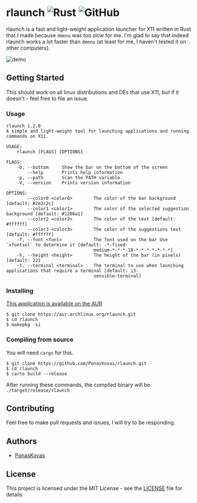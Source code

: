 
# rlaunch ![Rust](https://github.com/PonasKovas/rlaunch/workflows/Rust/badge.svg?branch=actions) ![GitHub](https://img.shields.io/github/license/PonasKovas/rlaunch)

rlaunch is a fast and light-weight application launcher for X11 written in Rust that I made because `dmenu` was too slow for me. I'm glad to say that indeed rlaunch works a lot faster than `dmenu` (at least for me, I haven't tested it on other computers).

![demo](https://i.imgur.com/z4H2Duh.gif)

## Getting Started

This should work on all linux distributions and DEs that use X11, but if it doesn't - feel free to file an issue.

### Usage

```
rlaunch 1.2.0
A simple and light-weight tool for launching applications and running commands on X11.

USAGE:
    rlaunch [FLAGS] [OPTIONS]

FLAGS:
    -b, --bottom     Show the bar on the bottom of the screen
        --help       Prints help information
    -p, --path       Scan the PATH variable
    -V, --version    Prints version information

OPTIONS:
        --color0 <color0>        The color of the bar background [default: #2e2c2c]
        --color1 <color1>        The color of the selected suggestion background [default: #1286a1]
        --color2 <color2>        The color of the text [default: #ffffff]
        --color3 <color3>        The color of the suggestions text [default: #ffffff]
    -f, --font <font>            The font used on the bar Use `xfontsel` to determine it [default: -*-fixed-
                                 medium-*-*-*-18-*-*-*-*-*-*-*]
    -h, --height <height>        The height of the bar (in pixels) [default: 22]
    -t, --terminal <terminal>    The terminal to use when launching applications that require a terminal [default: i3-
                                 sensible-terminal]
```

### Installing

[This application is available on the AUR](https://aur.archlinux.org/packages/rlaunch/)
```
$ git clone https://aur.archlinux.org/rlaunch.git
$ cd rlaunch
$ makepkg -si
```

### Compiling from source
You will need `cargo` for this.
```
$ git clone https://github.com/PonasKovas/rlaunch.git
$ cd rlaunch
$ carto build --release
```
After running these commands, the compiled binary will be `./target/release/rlaunch`

## Contributing

Feel free to make pull requests and issues, I will try to be responding.

## Authors

* [PonasKovas](https://github.com/PonasKovas)

## License

This project is licensed under the MIT License - see the [LICENSE](LICENSE) file for details
